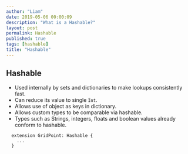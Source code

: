 ```yaml
---
author: "Liam"
date: 2019-05-06 00:00:09
description: "What is a Hashable?"
layout: post
permalink: Hashable
published: true
tags: [hashable]
title: "Hashable"
---
```


## Hashable

- Used internally by sets and dictionaries to make lookups consistently fast.
- Can reduce its value to single `Int`.
- Allows use of object as keys in dictionary.
- Allows custom types to be comparable via hashable.
- Types such as Strings, integers, floats and boolean values already conform to hashable.

```
  extension GridPoint: Hashable {
    ...
  }
```
